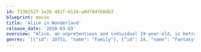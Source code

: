 ```yaml
---
id: 7336252f-1e2b-481f-b124-a8df84f68db3
blueprint: movie
title: 'Alice in Wonderland'
release_date: '2010-03-03'
overview: "Alice, an unpretentious and individual 19-year-old, is betrothed to a dunce of an English nobleman. At her engagement party, she escapes the crowd to consider whether to go through with the marriage and falls down a hole in the garden after spotting an unusual rabbit. Arriving in a strange and surreal place called 'Underland,' she finds herself in a world that resembles the nightmares she had as a child, filled with talking animals, villainous queens and knights, and frumious bandersnatches. Alice realizes that she is there for a reason – to conquer the horrific Jabberwocky and restore the rightful queen to her throne."
genres: '[{"id": 10751, "name": "Family"}, {"id": 14, "name": "Fantasy"}, {"id": 12, "name": "Adventure"}]'
---
```

